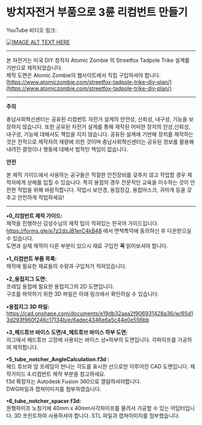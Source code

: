 # 방치자전거 부품으로 3륜 리컴번트 만들기

YouTube 비디오 링크:  

[![IMAGE ALT TEXT HERE](https://img.youtube.com/vi/EfHd-qzypDQ/0.jpg)](https://www.youtube.com/watch?v=EfHd-qzypDQ)

___
본 자전거는 미국 DIY 창작자 Atomic Zombie 의 Streetfox Tadpole Trike 설계를 기반으로 제작되었습니다.  
제작 도면은 Atomic Zombie의 웹사이트에서 직접 구입하셔야 합니다.  
[https://www.atomiczombie.com/streetfox-tadpole-trike-diy-plan/](https://www.atomiczombie.com/streetfox-tadpole-trike-diy-plan/)  
___
**주의**

충남사회혁신센터는 공유된 리컴번트 자전거 설계의 안전성, 신뢰성, 내구성, 기능을 보장하지 않습니다. 또한 공유된 자전거 설계를 통해 제작된 어떠한 장치의 안성,신뢰성, 내구성, 기능에 대해서도 책임을 지지 않습니다. 공유된 설계에 기반해 장치를 제작하는 것은 전적으로 제작자의 재량에 의한 것이며 충남사회혁신센터는 공유된 정보를 활용해 내려진 결정이나 행동에 대해서 법적인 책임이 없습니다. 

**안전** 

본 제작 가이드에서 사용하는 공구들은 적절한 안전장비를 갖추지 않고 작업할 경우 제작자에게 상해를 입힐 수 있습니다. 특히 용접의 경우 전문적인 교육을 이수하는 것이 안전한 작업을 위해 바람직합니다. 작업시 보안경, 용접장갑, 용접마스크, 귀마개 등을 갖추고 안전하게 작업하세요! 
___

**•0_리컴번트 제작 가이드:**  
제작을 진행하신 김성수님의 제작 팁이 적혀있는 한국어 가이드입니다.  
https://forms.gle/e7z2dzJB1erC4kB48 에서 면책특약에 동의하신 후 다운받으실 수 있습니다.  
도면과 실제 제작이 다른 부분이 있으시 재료 구입전 **꼭** 읽어보셔야 합니다. 

**•1_리컴번트 부품 목록:**  
제작에 필요한 재료들의 수량과 구입처가 적혀있습니다.  

**•2_용접지그 도면:**  
프레임 용접에 필요한 용접지그의 2D 도면입니다.  
구조를 파악하기 위한 3D 파일은 아래 링크에서 확인하실 수 있습니다.  

**•용접지그 3D 파일:**  
https://cad.onshape.com/documents/e19db32aaa2f906931428a36/w/65d13d293f960f246c17134b/e/6adec4346e6a5c44e0e556bb

**•3_헤드튜브 바이스 도면/4_헤트튜브 바이스 하부 도면:**  
지그에서 헤드튜브 고정에 사용되는 바이스 상•하부의 도면입니다. 각파이프를 가공하여 제작합니다.  

**•5_tube_notcher_AngleCalculation.f3d :**  
헤드 튜브와 암 프레임이 만나는 각도를 표시한 선으로만 이루어진 CAD 도면입니다. 제작가이드 4.리컴번트 제작 부분을 참고하세요.  
 f3d 확장자는 Autodesk Fusion 360으로 열람하셔야합니다.  
 DWG파일과 캡쳐이미지를 첨부하였습니다.  

**•6_tube_notcher_spacer.f3d:**  
원형파이프 노칭기에 40mm x 40mm사각파이프를 물려서 가공할 수 있는 어답터입니다. 3D 프린트하여 사용하셔야 합니다. STL 파일과 캡쳐이미지를 첨부했습니다.  




